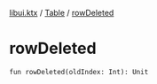 [libui.ktx](../README.md) / [Table](README.md) / [rowDeleted](row-deleted.md)

# rowDeleted

`fun rowDeleted(oldIndex: Int): Unit`
